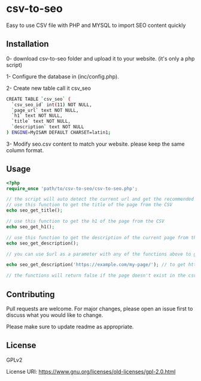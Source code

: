 # csv-to-seo
Easy to use CSV file with PHP and MYSQL to import SEO content quickly

## Installation
0- download csv-to-seo folder and upload it to your website. (it's only a php script)

1- Configure the database in (inc/config.php).

2- Create new table call it csv_seo

```bash
CREATE TABLE `csv_seo` (
  `csv_seo_id` int(11) NOT NULL,
  `page_url` text NOT NULL,
  `h1` text NOT NULL,
  `title` text NOT NULL,
  `description` text NOT NULL
) ENGINE=MyISAM DEFAULT CHARSET=latin1;
```

3- Modify seo.csv content to match your website. please keep the same column format.


## Usage

```php
<?php 
require_once 'path/to/csv-to-seo/csv-to-seo.php';

// the script will auto detect the current url and get the recommended title from the csv file.
// use this function to get the title of the page from the CSV
echo seo_get_title(); 

// use this function to get the h1 of the page from the CSV
echo seo_get_h1(); 

// use this function to get the description of the current page from the CSV
echo seo_get_description(); 

// you can use $url as a parameter with any of the functions above to get another page seo data ex:

echo seo_get_description('https://example.com/my-page/'); // to get https://example.com/my-page/ description from the CSV

// the functions will return false if the page doesn't exist in the csv file.

```

## Contributing
Pull requests are welcome. For major changes, please open an issue first to discuss what you would like to change.

Please make sure to update readme as appropriate.

## License
GPLv2 

License URI: https://www.gnu.org/licenses/old-licenses/gpl-2.0.html

